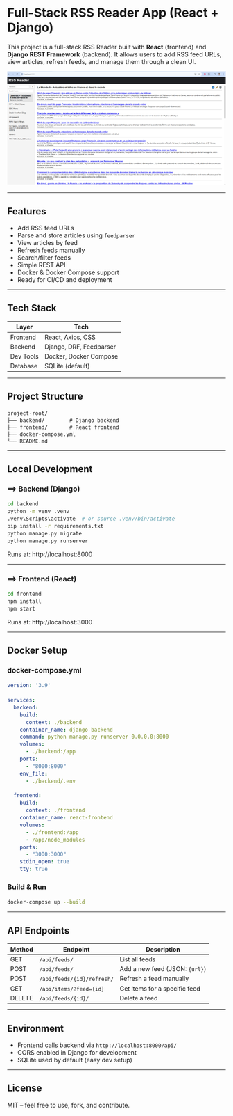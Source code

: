 # Full-Stack RSS Reader App (React + Django)

This project is a full-stack RSS Reader built with **React** (frontend) and **Django REST Framework** (backend). It allows users to add RSS feed URLs, view articles, refresh feeds, and manage them through a clean UI.

![alt text](screenshot.png)

---

## Features

- Add RSS feed URLs
- Parse and store articles using `feedparser`
- View articles by feed
- Refresh feeds manually
- Search/filter feeds
- Simple REST API
- Docker & Docker Compose support
- Ready for CI/CD and deployment

---

## Tech Stack

| Layer      | Tech                       |
|------------|----------------------------|
| Frontend   | React, Axios, CSS          |
| Backend    | Django, DRF, Feedparser    |
| Dev Tools  | Docker, Docker Compose     |
| Database   | SQLite (default)           |

---

## Project Structure

```
project-root/
├── backend/        # Django backend
├── frontend/       # React frontend
├── docker-compose.yml
└── README.md
```

---

## Local Development

### ==> Backend (Django)

```bash
cd backend
python -m venv .venv
.venv\Scripts\activate  # or source .venv/bin/activate
pip install -r requirements.txt
python manage.py migrate
python manage.py runserver
```

Runs at: http://localhost:8000

---

### ==> Frontend (React)

```bash
cd frontend
npm install
npm start
```

Runs at: http://localhost:3000

---

## Docker Setup

### docker-compose.yml

```yaml
version: '3.9'

services:
  backend:
    build:
      context: ./backend
    container_name: django-backend
    command: python manage.py runserver 0.0.0.0:8000
    volumes:
      - ./backend:/app
    ports:
      - "8000:8000"
    env_file:
      - ./backend/.env

  frontend:
    build:
      context: ./frontend
    container_name: react-frontend
    volumes:
      - ./frontend:/app
      - /app/node_modules
    ports:
      - "3000:3000"
    stdin_open: true
    tty: true
```

### Build & Run

```bash
docker-compose up --build
```

---

## API Endpoints

| Method | Endpoint                   | Description                       |
|--------|----------------------------|-----------------------------------|
| GET    | `/api/feeds/`              | List all feeds                    |
| POST   | `/api/feeds/`              | Add a new feed (JSON: `{url}`)    |
| POST   | `/api/feeds/{id}/refresh/` | Refresh a feed manually           |
| GET    | `/api/items/?feed={id}`    | Get items for a specific feed     |
| DELETE | `/api/feeds/{id}/`         | Delete a feed                     |

---

## Environment

- Frontend calls backend via `http://localhost:8000/api/`
- CORS enabled in Django for development
- SQLite used by default (easy dev setup)

---

## License

MIT – feel free to use, fork, and contribute.
